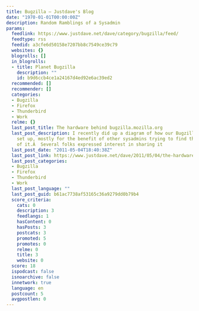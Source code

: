 ```yaml
---
title: Bugzilla – Justdave's Blog
date: "1970-01-01T00:00:00Z"
description: Random Ramblings of a Sysadmin
params:
  feedlink: https://www.justdave.net/dave/category/bugzilla/feed/
  feedtype: rss
  feedid: a3cfe6d50158e7207bb8c7549ce39c79
  websites: {}
  blogrolls: []
  in_blogrolls:
  - title: Planet Bugzilla
    description: ""
    id: b9d6ccb4ce1a24167d4ed92e6ac39ed2
  recommended: []
  recommender: []
  categories:
  - Bugzilla
  - Firefox
  - Thunderbird
  - Work
  relme: {}
  last_post_title: The hardware behind bugzilla.mozilla.org
  last_post_description: I recently did up a diagram of how our Bugzilla site was
    set up, mostly for the benefit of other sysadmins trying to find the various pieces
    of it.Â  Several folks expressed interest in sharing it
  last_post_date: "2011-05-04T18:40:38Z"
  last_post_link: https://www.justdave.net/dave/2011/05/04/the-hardware-behind-bugzilla-mozilla-org/
  last_post_categories:
  - Bugzilla
  - Firefox
  - Thunderbird
  - Work
  last_post_language: ""
  last_post_guid: b61ac7738af53165c36a9279dd0b79b4
  score_criteria:
    cats: 0
    description: 3
    feedlangs: 1
    hasContent: 0
    hasPosts: 3
    postcats: 3
    promoted: 5
    promotes: 0
    relme: 0
    title: 3
    website: 0
  score: 18
  ispodcast: false
  isnoarchive: false
  innetwork: true
  language: en
  postcount: 5
  avgpostlen: 0
---
```

